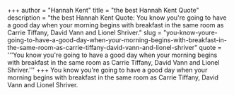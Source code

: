 +++
author = "Hannah Kent"
title = "the best Hannah Kent Quote"
description = "the best Hannah Kent Quote: You know you're going to have a good day when your morning begins with breakfast in the same room as Carrie Tiffany, David Vann and Lionel Shriver."
slug = "you-know-youre-going-to-have-a-good-day-when-your-morning-begins-with-breakfast-in-the-same-room-as-carrie-tiffany-david-vann-and-lionel-shriver"
quote = '''You know you're going to have a good day when your morning begins with breakfast in the same room as Carrie Tiffany, David Vann and Lionel Shriver.'''
+++
You know you're going to have a good day when your morning begins with breakfast in the same room as Carrie Tiffany, David Vann and Lionel Shriver.
